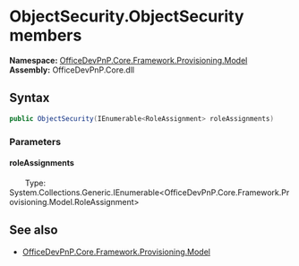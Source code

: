 # ObjectSecurity.ObjectSecurity members 
  

**Namespace:** [OfficeDevPnP.Core.Framework.Provisioning.Model](OfficeDevPnP.Core.Framework.Provisioning.Model.md)  
**Assembly:** OfficeDevPnP.Core.dll  
## Syntax
```C#
public ObjectSecurity(IEnumerable<RoleAssignment> roleAssignments)
```
### Parameters
#### roleAssignments  
&emsp;&emsp;Type: System.Collections.Generic.IEnumerable<OfficeDevPnP.Core.Framework.Provisioning.Model.RoleAssignment>  
## See also
- [OfficeDevPnP.Core.Framework.Provisioning.Model](OfficeDevPnP.Core.Framework.Provisioning.Model.md)
